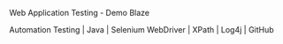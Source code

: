 Web Application Testing - Demo Blaze

Automation Testing | Java | Selenium WebDriver | XPath | Log4j | GitHub

